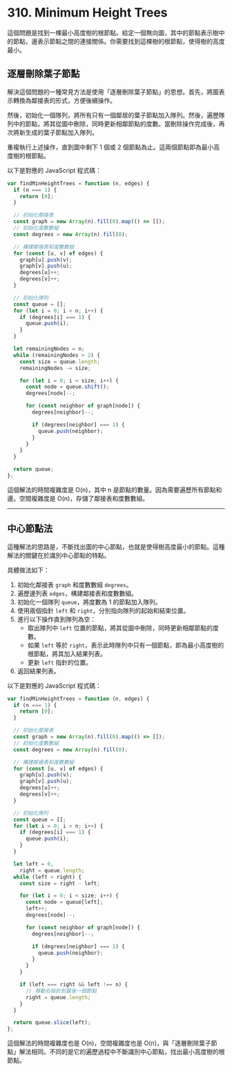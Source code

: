 # 310. Minimum Height Trees

這個問題是找到一棵最小高度樹的根節點。給定一個無向圖，其中的節點表示樹中的節點，邊表示節點之間的連接關係。你需要找到這棵樹的根節點，使得樹的高度最小。

## 逐層刪除葉子節點

解決這個問題的一種常見方法是使用「逐層刪除葉子節點」的思想。首先，將圖表示轉換為鄰接表的形式，方便後續操作。

然後，初始化一個隊列，將所有只有一個鄰居的葉子節點加入隊列。然後，遍歷隊列中的節點，將其從圖中刪除，同時更新相鄰節點的度數。當刪除操作完成後，再次將新生成的葉子節點加入隊列。

重複執行上述操作，直到圖中剩下 1 個或 2 個節點為止。這兩個節點即為最小高度樹的根節點。

以下是對應的 JavaScript 程式碼：

```javascript
var findMinHeightTrees = function (n, edges) {
  if (n === 1) {
    return [0];
  }

  // 初始化鄰接表
  const graph = new Array(n).fill(0).map(() => []);
  // 初始化度數數組
  const degrees = new Array(n).fill(0);

  // 構建鄰接表和度數數組
  for (const [u, v] of edges) {
    graph[u].push(v);
    graph[v].push(u);
    degrees[u]++;
    degrees[v]++;
  }

  // 初始化隊列
  const queue = [];
  for (let i = 0; i < n; i++) {
    if (degrees[i] === 1) {
      queue.push(i);
    }
  }

  let remainingNodes = n;
  while (remainingNodes > 2) {
    const size = queue.length;
    remainingNodes -= size;

    for (let i = 0; i < size; i++) {
      const node = queue.shift();
      degrees[node]--;

      for (const neighbor of graph[node]) {
        degrees[neighbor]--;

        if (degrees[neighbor] === 1) {
          queue.push(neighbor);
        }
      }
    }
  }

  return queue;
};
```

這個解法的時間複雜度是 O(n)，其中 n 是節點的數量。因為需要遍歷所有節點和邊。空間複雜度是 O(n)，存儲了鄰接表和度數數組。

---

## 中心節點法

這種解法的思路是，不斷找出圖的中心節點，也就是使得樹高度最小的節點。這種解法的關鍵在於識別中心節點的特點。

具體做法如下：

1. 初始化鄰接表 `graph` 和度數數組 `degrees`。
2. 遍歷邊列表 `edges`，構建鄰接表和度數數組。
3. 初始化一個隊列 `queue`，將度數為 1 的節點加入隊列。
4. 使用兩個指針 `left` 和 `right`，分別指向隊列的起始和結束位置。
5. 進行以下操作直到隊列為空：
   - 取出隊列中 `left` 位置的節點，將其從圖中刪除，同時更新相鄰節點的度數。
   - 如果 `left` 等於 `right`，表示此時隊列中只有一個節點，即為最小高度樹的根節點，將其加入結果列表。
   - 更新 `left` 指針的位置。
6. 返回結果列表。

以下是對應的 JavaScript 程式碼：

```javascript
var findMinHeightTrees = function (n, edges) {
  if (n === 1) {
    return [0];
  }

  // 初始化鄰接表
  const graph = new Array(n).fill(0).map(() => []);
  // 初始化度數數組
  const degrees = new Array(n).fill(0);

  // 構建鄰接表和度數數組
  for (const [u, v] of edges) {
    graph[u].push(v);
    graph[v].push(u);
    degrees[u]++;
    degrees[v]++;
  }

  // 初始化隊列
  const queue = [];
  for (let i = 0; i < n; i++) {
    if (degrees[i] === 1) {
      queue.push(i);
    }
  }

  let left = 0,
    right = queue.length;
  while (left < right) {
    const size = right - left;

    for (let i = 0; i < size; i++) {
      const node = queue[left];
      left++;
      degrees[node]--;

      for (const neighbor of graph[node]) {
        degrees[neighbor]--;

        if (degrees[neighbor] === 1) {
          queue.push(neighbor);
        }
      }
    }

    if (left === right && left !== n) {
      // 移動右指針到最後一個節點
      right = queue.length;
    }
  }

  return queue.slice(left);
};
```

這個解法的時間複雜度也是 O(n)，空間複雜度也是 O(n)，與「逐層刪除葉子節點」解法相同。不同的是它的遍歷過程中不斷識別中心節點，找出最小高度樹的根節點。
